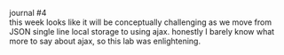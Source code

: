 journal #4  
this week looks like it will be conceptually challenging as we move from JSON single line local storage to using ajax. 
honestly I barely know what more to say about ajax, so this lab was enlightening.
